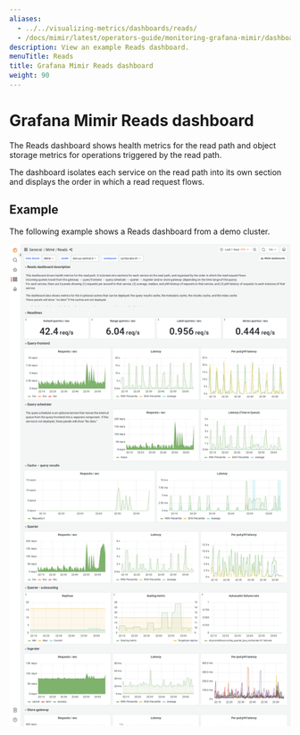 ```yaml
---
aliases:
  - ../../visualizing-metrics/dashboards/reads/
  - /docs/mimir/latest/operators-guide/monitoring-grafana-mimir/dashboards/reads/
description: View an example Reads dashboard.
menuTitle: Reads
title: Grafana Mimir Reads dashboard
weight: 90
---
```


# Grafana Mimir Reads dashboard

The Reads dashboard shows health metrics for the read path and object storage metrics for operations triggered by the read path.

The dashboard isolates each service on the read path into its own section and displays the order in which a read request flows.

## Example

The following example shows a Reads dashboard from a demo cluster.

![Grafana Mimir reads dashboard](mimir-reads.png)
